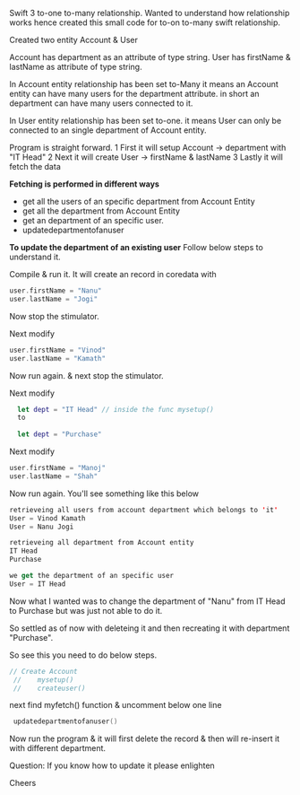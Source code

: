 Swift 3 to-one to-many relationship.
Wanted to understand how relationship works hence created this small code for to-on to-many swift relationship.

Created two entity Account & User

Account has department as an attribute of type string.
User has firstName & lastName as attribute of type string.

In Account entity relationship has been set to-Many 
it means an Account entity can have many users for the department attribute.
in short an department can have many users connected to it.

In User entity relationship has been set to-one.
it means User can only be connected to an single department of Account entity.

Program is straight forward.
1 First it will setup Account -> department with "IT Head"
2 Next it will create User -> firstName & lastName
3 Lastly it will fetch the data

**Fetching is performed in different ways**
- get all the users of an specific department from Account Entity
- get all the department from Account Entity
- get an department of an specific user.
- updatedepartmentofanuser

**To update the department of an existing user**
Follow below steps to understand it.

Compile & run it. It will create an record in coredata with 
```swift
user.firstName = "Nanu"
user.lastName = "Jogi"
```

Now stop the stimulator.

Next modify 

```swift
user.firstName = "Vinod"
user.lastName = "Kamath"
```
Now run again. & next stop the stimulator.

Next modify 

```swift
  let dept = "IT Head" // inside the func mysetup() 
  to
  
  let dept = "Purchase"
```

Next modify 

```swift
user.firstName = "Manoj"
user.lastName = "Shah"
```
Now run again.
You'll see something like this below
```swift
retrieveing all users from account department which belongs to 'it'
User = Vinod Kamath
User = Nanu Jogi

retrieveing all department from Account entity
IT Head
Purchase

we get the department of an specific user
User = IT Head
```
Now what I wanted was to change the department of "Nanu" from IT Head to Purchase but was just not able to do it.

So settled as of now with deleteing it and then recreating it with department "Purchase". 

So see this you need to do below steps.

```swift
// Create Account
 //    mysetup() 
 //    createuser()  
```

next find myfetch() function & uncomment below one line

```swift
 updatedepartmentofanuser()
```

Now run the program & it will first delete the record & then will re-insert it with different department.

Question: If you know how to update it please enlighten

Cheers


  
  
  



